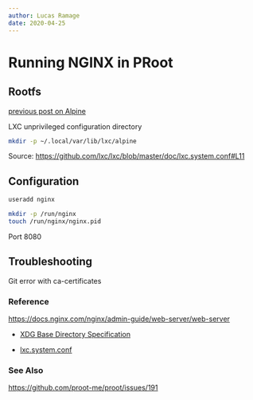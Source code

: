 ```yaml
---
author: Lucas Ramage
date: 2020-04-25
---
```


# Running NGINX in PRoot

## Rootfs

[previous post on Alpine](../posts/alpine-aarch64.md)

LXC unprivileged configuration directory

```sh
mkdir -p ~/.local/var/lib/lxc/alpine
```

Source: https://github.com/lxc/lxc/blob/master/doc/lxc.system.conf#L11

## Configuration

```sh
useradd nginx

mkdir -p /run/nginx
touch /run/nginx/nginx.pid
```

Port 8080

## Troubleshooting

Git error with ca-certificates

### Reference

https://docs.nginx.com/nginx/admin-guide/web-server/web-server

- [XDG Base Directory Specification](https://specifications.freedesktop.org/basedir-spec/basedir-spec-latest.html#variables)

- [lxc.system.conf](https://linuxcontainers.org/lxc/manpages//man5/lxc.system.conf.5.html)

### See Also

https://github.com/proot-me/proot/issues/191
